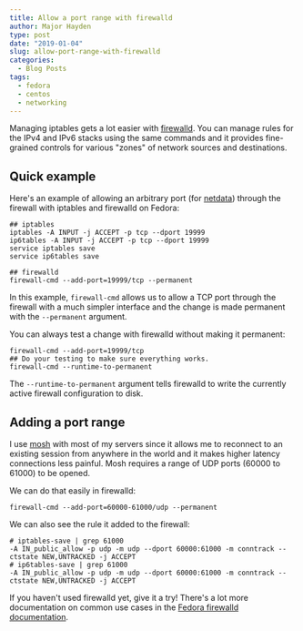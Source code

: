 ```yaml
---
title: Allow a port range with firewalld
author: Major Hayden
type: post
date: "2019-01-04"
slug: allow-port-range-with-firewalld
categories:
  - Blog Posts
tags:
  - fedora
  - centos
  - networking
---
```


Managing iptables gets a lot easier with [firewalld]. You can manage rules for
the IPv4 and IPv6 stacks using the same commands and it provides fine-grained
controls for various "zones" of network sources and destinations.

## Quick example

Here's an example of allowing an arbitrary port (for [netdata]) through the
firewall with iptables and firewalld on Fedora:

```
## iptables
iptables -A INPUT -j ACCEPT -p tcp --dport 19999
ip6tables -A INPUT -j ACCEPT -p tcp --dport 19999
service iptables save
service ip6tables save

## firewalld
firewall-cmd --add-port=19999/tcp --permanent
```

In this example, `firewall-cmd` allows us to allow a TCP port through the
firewall with a much simpler interface and the change is made permanent with
the `--permanent` argument.

You can always test a change with firewalld without making it permanent:

```
firewall-cmd --add-port=19999/tcp
## Do your testing to make sure everything works.
firewall-cmd --runtime-to-permanent
```

The `--runtime-to-permanent` argument tells firewalld to write the currently
active firewall configuration to disk.

## Adding a port range

I use [mosh] with most of my servers since it allows me to reconnect to an
existing session from anywhere in the world and it makes higher latency
connections less painful. Mosh requires a range of UDP ports (60000 to 61000)
to be opened.

We can do that easily in firewalld:

```
firewall-cmd --add-port=60000-61000/udp --permanent
```

We can also see the rule it added to the firewall:

```
# iptables-save | grep 61000
-A IN_public_allow -p udp -m udp --dport 60000:61000 -m conntrack --ctstate NEW,UNTRACKED -j ACCEPT
# ip6tables-save | grep 61000
-A IN_public_allow -p udp -m udp --dport 60000:61000 -m conntrack --ctstate NEW,UNTRACKED -j ACCEPT
```

If you haven't used firewalld yet, give it a try! There's a lot more documentation on common use cases in the [Fedora firewalld documentation].

[firewalld]: https://firewalld.org/
[netdata]: https://github.com/netdata/netdata
[mosh]: https://mosh.org/
[Fedora firewalld documentation]: https://docs.fedoraproject.org/en-US/quick-docs/firewalld/
